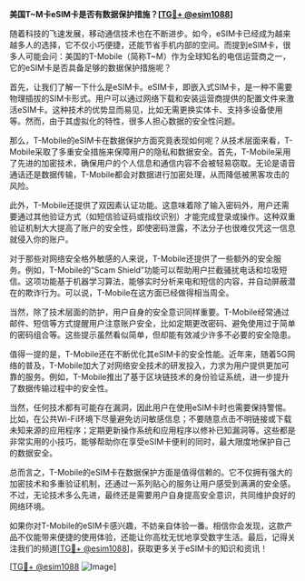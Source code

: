 **美国T~M卡eSIM卡是否有数据保护措施？[[TG💪+ @esim1088](https://t.me/s/esim1088)]**

随着科技的飞速发展，移动通信技术也在不断进步。如今，eSIM卡已经成为越来越多人的选择，它不仅小巧便捷，还能节省手机内部的空间。而提到eSIM卡，很多人可能会问：美国的T-Mobile（简称T~M）作为全球知名的电信运营商之一，它的eSIM卡是否具备足够的数据保护措施呢？

首先，让我们了解一下什么是eSIM卡。eSIM卡，即嵌入式SIM卡，是一种不需要物理插拔的SIM卡形式。用户可以通过网络下载和安装运营商提供的配置文件来激活eSIM卡。这种技术的优势显而易见，比如无需更换实体卡、支持多设备使用等。然而，由于其虚拟化的特性，很多人担心数据的安全性问题。

那么，T-Mobile的eSIM卡在数据保护方面究竟表现如何呢？从技术层面来看，T-Mobile采取了多重安全措施来保障用户的隐私和数据安全。首先，T-Mobile采用了先进的加密技术，确保用户的个人信息和通信内容不会被轻易窃取。无论是语音通话还是数据传输，T-Mobile都会对数据进行加密处理，从而降低被黑客攻击的风险。

此外，T-Mobile还提供了双因素认证功能。这意味着除了输入密码外，用户还需要通过其他验证方式（如短信验证码或指纹识别）才能完成登录或操作。这种双重验证机制大大提高了账户的安全性，即使密码泄露，不法分子也很难仅凭这一信息就侵入你的账户。

对于那些对网络安全格外敏感的人来说，T-Mobile还提供了一些额外的安全服务。例如，T-Mobile的“Scam Shield”功能可以帮助用户拦截骚扰电话和垃圾短信。这项功能基于机器学习算法，能够实时分析来电和短信的内容，并自动屏蔽潜在的欺诈行为。可以说，T-Mobile在这方面已经做得相当周全。

当然，除了技术层面的防护，用户自身的安全意识同样重要。T-Mobile经常通过邮件、短信等方式提醒用户注意账户安全，比如定期更改密码、避免使用过于简单的密码组合等。这些提示虽然看似简单，但却能有效减少许多不必要的安全隐患。

值得一提的是，T-Mobile还在不断优化其eSIM卡的安全性能。近年来，随着5G网络的普及，T-Mobile加大了对网络安全技术的研发投入，力求为用户提供更加可靠的服务。例如，T-Mobile推出了基于区块链技术的身份验证系统，进一步提升了数据传输过程中的安全性。

当然，任何技术都有可能存在漏洞，因此用户在使用eSIM卡时也需要保持警惕。比如，在公共Wi-Fi环境下尽量避免访问敏感信息；不要随意点击不明链接或下载未知来源的应用程序；定期更新操作系统和应用程序以修补已知漏洞等。这些都是非常实用的小技巧，能够帮助你在享受eSIM卡便利的同时，最大限度地保护自己的数据安全。

总而言之，T-Mobile的eSIM卡在数据保护方面是值得信赖的。它不仅拥有强大的加密技术和多重验证机制，还通过一系列贴心的服务让用户感受到满满的安全感。不过，无论技术多么先进，最终还是需要用户自身提高安全意识，共同维护良好的网络环境。

如果你对T-Mobile的eSIM卡感兴趣，不妨亲自体验一番。相信你会发现，这款产品不仅能带来便捷的使用体验，还能让你高枕无忧地享受数字生活。最后，记得关注我们的频道[[TG💪+ @esim1088](https://t.me/s/esim1088)]，获取更多关于eSIM卡的知识和资讯！

[[TG💪+ @esim1088](https://t.me/s/esim1088) ![Image](https://i.postimg.cc/4NQfJmqS/Snipaste-2025-05-13-00-14-12.png)]